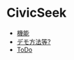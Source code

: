 # CivicSeek

- [機能](https://github.com/yoshiyuki-140/CivicSeek/discussions/18)
- [デモ方法等?](./README_dev.md)
- [ToDo](https://github.com/users/yoshiyuki-140/projects/6/views/2)
